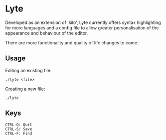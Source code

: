 # Lyte
Developed as an extension of 'kilo', Lyte currently offers syntax highlighting for more languages and a config file to allow greater personalisation of the appearance and behaviour of the editor. 

There are more functionality and quality of life changes to come.

## Usage
Editing an existing file:
```
./lyte <file>
```
Creating a new file:
```
./lyte
```

## Keys
```
CTRL-Q: Quit
CTRL-S: Save
CTRL-F: Find
```
